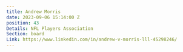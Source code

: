 ```yaml
---
title: Andrew Morris
date: 2023-09-06 15:14:00 Z
position: 43
Details: NFL Players Association
Section: board
Link: https://www.linkedin.com/in/andrew-v-morris-lll-45298246/
---
```


